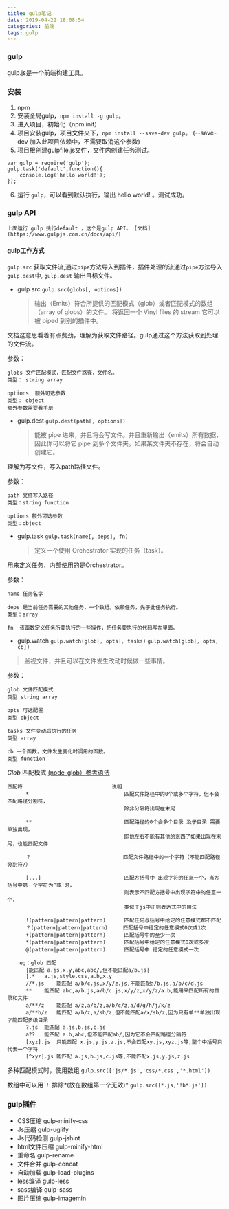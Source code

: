 ```yaml
---
title: gulp笔记
date: 2019-04-22 18:08:54
categories: 前端
tags: gulp
---
```


### gulp
gulp.js是一个前端构建工具。

### 安装
1. npm
2. 安装全局gulp，`npm install -g gulp`。
3. 进入项目，初始化（npm init）
4. 项目安装gulp，项目文件夹下，`npm install --save-dev gulp`。 (--save-dev 加入此项目依赖中，不需要取消这个参数)
5. 项目根创建gulpfile.js文件，文件内创建任务测试。

```
var gulp = require('gulp');
gulp.task('default',function(){
    console.log('hello world!');
});

```
6. 运行 `gulp`，可以看到默认执行，输出 hello world! 。测试成功。

### gulp API
    上面运行 gulp 执行default ，这个是gulp API。 [文档](https://www.gulpjs.com.cn/docs/api/) 

#### gulp工作方式

`gulp.src` 获取文件流,通过`pipe`方法导入到插件，插件处理的流通过`pipe`方法导入 `gulp.dest`中, `gulp.dest` 输出目标文件。


* gulp src
  `gulp.src(globs[, options])`

  >输出（Emits）符合所提供的匹配模式（glob）或者匹配模式的数组（array of globs）的文件。 将返回一个 Vinyl files 的 stream 它可以被 piped 到别的插件中。

文档这意思看着有点费劲，理解为获取文件路径。gulp通过这个方法获取到处理的文件流。

参数： 

    globs 文件匹配模式，匹配文件路径，文件名。
    类型： string array
    
    options  额外可选参数
    类型： object
    额外参数需要看手册
    
* gulp.dest
  `gulp.dest(path[, options])`

  >能被 pipe 进来，并且将会写文件。并且重新输出（emits）所有数据，因此你可以将它 pipe 到多个文件夹。如果某文件夹不存在，将会自动创建它。

理解为写文件，写入path路径文件。

参数：

    path 文件写入路径
    类型：string function
    
    options 额外可选参数
    类型：object

* gulp.task
  `gulp.task(name[, deps], fn)`

    > 定义一个使用 Orchestrator 实现的任务（task）。
        
用来定义任务，内部使用的是Orchestrator。

参数：

    name 任务名字
    
    deps 是当前任务需要的其他任务，一个数组。依赖任务，先于此任务执行。
    类型：array
    
    fn  该函数定义任务所要执行的一些操作，把任务要执行的代码写在里面。

* gulp.watch
  `gulp.watch(glob[, opts], tasks)`
  `gulp.watch(glob[, opts, cb])`

>监视文件，并且可以在文件发生改动时候做一些事情。

参数：
    
    glob 文件匹配模式
    类型 string array
    
    opts 可选配置
    类型 object
    
    tasks 文件变动后执行的任务
    类型 array
    
    cb 一个函数，文件发生变化时调用的函数。
    类型 function
    
*Glob* 匹配模式  [(node-glob）参考语法](https://github.com/isaacs/node-glob) 

```
匹配符                             说明
      *                               匹配文件路径中的0个或多个字符，但不会匹配路径分割符，
                                      除非分隔符出现在末尾

      **                              匹配路径的0个会多个目录 及子目录 需要单独出现，
                                      即他左右不能有其他的东西了如果出现在末尾，也能匹配文件

      ？                              匹配文件路径中的一个字符（不能匹配路径分割符/）

      [...]                           匹配方括号中 出现字符的任意一个，当方括号中第一个字符为^或!时，
                                      则表示不匹配方括号中出现字符中的任意一个，
                                      类似于js中正则表达式中的用法

      !(pattern|pattern|pattern)      匹配任何与括号中给定的任意模式都不匹配
      ？(pattern|pattern|pattern)     匹配括号中给定的任意模式0次或1次
      +(pattern|pattern|pattern)      匹配括号中的至少一次
      *(pattern|pattern|pattern)      匹配括号中给定的任意模式0次或多次
      @(pattern|pattern|pattern)      匹配括号中 给定的任意模式一次

    eg：glob 匹配
      |能匹配 a.js,x.y,abc,abc/,但不能匹配a/b.js|
      |.*   a.js,style.css,a.b,x.y
      //*.js    能匹配 a/b/c.js,x/y/z.js,不能匹配a/b.js,a/b/c/d.js
      **    能匹配 abc,a/b.js,a/b/c.js,x/y/z,x/y/z/a.b,能用来匹配所有的目录和文件
      a/**/z    能匹配 a/z,a/b/z,a/b/c/z,a/d/g/h/j/k/z
      a/**b/z   能匹配 a/b/z,a/sb/z,但不能匹配a/x/sb/z,因为只有单**单独出现才能匹配多级目录
      ?.js  能匹配 a.js,b.js,c.js
      a??   能匹配 a.b,abc,但不能匹配ab/,因为它不会匹配路径分隔符
      [xyz].js  只能匹配 x.js,y.js,z.js,不会匹配xy.js,xyz.js等,整个中括号只代表一个字符
      [^xyz].js 能匹配 a.js,b.js,c.js等,不能匹配x.js,y.js,z.js
```

多种匹配模式时，使用数组
`gulp.src(['js/*.js','css/*.css','*.html'])`

数组中可以用 `！` 排除*(放在数组第一个无效)*
`gulp.src([*.js,'!b*.js'])`



### gulp插件
* CSS压缩 gulp-minify-css
* Js压缩 gulp-uglify
* Js代码检测 gulp-jshint
* html文件压缩 gulp-minify-html
* 重命名 gulp-rename
* 文件合并 gulp-concat
* 自动加载 gulp-load-plugins
* less编译 gulp-less
* sass编译 gulp-sass
* 图片压缩 gulp-imagemin
